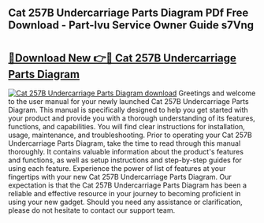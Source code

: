 ## Cat 257B Undercarriage Parts Diagram PDf Free Download - Part-lvu Service Owner Guide s7Vng

# <h2><a href="http://dfo19k.blite.top/?on=Cat+257B+Undercarriage+Parts+Diagram">🔗Download New 👉🔴 Cat 257B Undercarriage Parts Diagram</a></h2>

[![Cat 257B Undercarriage Parts Diagram download](https://i.imgur.com/lujVjoI.png)](http://dfo19k.blite.top/?on=Cat+257B+Undercarriage+Parts+Diagram)
Greetings and welcome to the user manual for your newly launched Cat 257B Undercarriage Parts Diagram. This manual is specifically designed to help you get started with your product and provide you with a thorough understanding of its features, functions, and capabilities. You will find clear instructions for installation, usage, maintenance, and troubleshooting. Prior to operating your Cat 257B Undercarriage Parts Diagram, take the time to read through this manual thoroughly. It contains valuable information about the product's features and functions, as well as setup instructions and step-by-step guides for using each feature. Experience the power of list of features at your fingertips with your new Cat 257B Undercarriage Parts Diagram. Our expectation is that the Cat 257B Undercarriage Parts Diagram has been a reliable and effective resource in your journey to becoming proficient in using your new gadget. Should you need any assistance or clarification, please do not hesitate to contact our support team.
